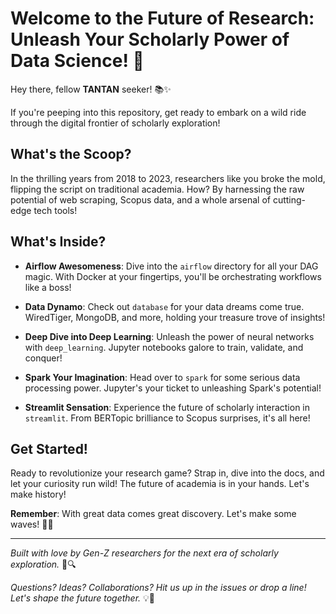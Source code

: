 # Welcome to the Future of Research: Unleash Your Scholarly Power of Data Science! 🚀

Hey there, fellow **TANTAN** seeker! 📚✨

If you're peeping into this repository, get ready to embark on a wild ride through the digital frontier of scholarly exploration!

## What's the Scoop?

In the thrilling years from 2018 to 2023, researchers like you broke the mold, flipping the script on traditional academia. How? By harnessing the raw potential of web scraping, Scopus data, and a whole arsenal of cutting-edge tech tools!

## What's Inside?

- **Airflow Awesomeness**: Dive into the `airflow` directory for all your DAG magic. With Docker at your fingertips, you'll be orchestrating workflows like a boss!

- **Data Dynamo**: Check out `database` for your data dreams come true. WiredTiger, MongoDB, and more, holding your treasure trove of insights!

- **Deep Dive into Deep Learning**: Unleash the power of neural networks with `deep_learning`. Jupyter notebooks galore to train, validate, and conquer!

- **Spark Your Imagination**: Head over to `spark` for some serious data processing power. Jupyter's your ticket to unleashing Spark's potential!

- **Streamlit Sensation**: Experience the future of scholarly interaction in `streamlit`. From BERTopic brilliance to Scopus surprises, it's all here!

## Get Started!

Ready to revolutionize your research game? Strap in, dive into the docs, and let your curiosity run wild! The future of academia is in your hands. Let's make history!

**Remember**: With great data comes great discovery. Let's make some waves! 🌊✨

---

*Built with love by Gen-Z researchers for the next era of scholarly exploration.* 🚀🔍

*Questions? Ideas? Collaborations? Hit us up in the issues or drop a line! Let's shape the future together.* 💡💌
